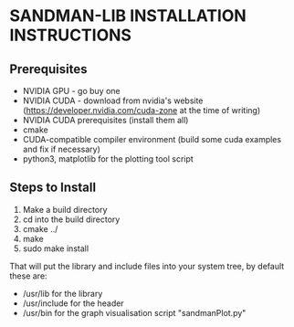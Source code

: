 # SANDMAN-LIB INSTALLATION INSTRUCTIONS

## Prerequisites

* NVIDIA GPU - go buy one
* NVIDIA CUDA - download from nvidia's website
  (https://developer.nvidia.com/cuda-zone at the time of writing)
* NVIDIA CUDA prerequisites (install them all)
* cmake
* CUDA-compatible compiler environment (build some cuda examples and
  fix if necessary)
* python3, matplotlib for the plotting tool script

## Steps to Install

1. Make a build directory
2. cd into the build directory
3. cmake ../
4. make
5. sudo make install

That will put the library and include files into your system tree, by
default these are:

* /usr/lib for the library
* /usr/include for the header
* /usr/bin for the graph visualisation script "sandmanPlot.py"


